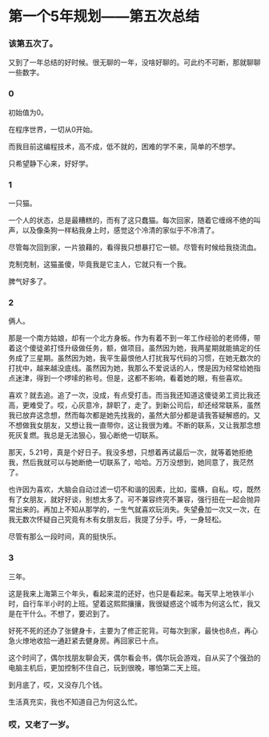 # 第一个5年规划——第五次总结

### 该第五次了。
又到了一年总结的好时候。很无聊的一年，没啥好聊的。可此约不可断，那就聊聊一些数字。
### 0
初始值为0。

在程序世界，一切从0开始。

而我目前这编程技术，高不成，低不就的，困难的学不来，简单的不想学。

只希望静下心来，好好学。

### 1
一只猫。

一个人的状态，总是最糟糕的，而有了这只蠢猫。每次回家，随着它缠绵不绝的叫声，以及像条狗一样粘我身上时，感觉这个冷清的家似乎不冷清了。

尽管每次回到家，一片狼藉的，看得我只想暴打它一顿。尽管有时候给我挠流血。

克制克制，这猫虽傻，毕竟我是它主人，它就只有一个我。

脾气好多了。

### 2
俩人。

那是一个南方姑娘，却有一个北方身板。作为有着不到一年工作经验的老师傅，带着这个傻徒弟打怪升级做任务，额，做项目。虽然因为她，我两星期就能搞定的任务成了三星期。虽然因为她，我平生最恨他人打扰我写代码的习惯，在她无数次的打扰中，越来越没底线。虽然因为她，我那么不爱说话的人，愣是因为经常给她指点迷津，得到一个啰嗦的称号。但是，这都不影响，看着她的眼，有些喜欢。

喜欢？就去追。追了一次，没成，有点受打击。而当我还知道这傻徒弟工资比我还高，更难受了。哎，心灰意冷，辞职了，走了。到新公司后，却还经常联系，虽然我已放弃这念想，然而每次都是她先找我的，虽然大部分都是请我答疑解惑的。又不想做我女朋友，又想让我一直带你，这让我很为难。不断的联系，又让我那念想死灰复燃。我总是无法狠心，狠心断绝一切联系。

那天，5.21号，真是个好日子。我没多想，只想着再试最后一次，就等着她拒绝我，然后我就可以与她断绝一切联系了，哈哈。万万没想到，她同意了，我茫然了。

也许因为喜欢，大脑会自动过滤一切不和谐的因素，比如，蛮横，自私。哎，既然有了女朋友，就好好谈，别想太多了。可不兼容终究不兼容，强行扭在一起会抛异常出来的。再加上不知从那学的，一生气就喜欢玩消失。失望叠加一次又一次，在我无数次怀疑自己究竟有木有女朋友后，我提了分手。呼，一身轻松。

尽管有那么一段时间，真的挺快乐。

### 3
三年。

这是我来上海第三个年头，看起来混的还好，也只是看起来。每天早上地铁半小时，自行车半小时的上班。望着这熙熙攘攘，我很疑惑这个城市为何这么忙，我又是在干什么。不想了，要迟到了。

好死不死的还办了张健身卡，主要为了修正驼背。可每次到家，最快也8点，再心急火燎地收拾一通赶紧去健身房。再回家已十点。

这个时间了，偶尔找朋友聊会天，偶尔看会书，偶尔玩会游戏，自从买了个强劲的电脑主机后，更加控制不住自己，玩到很晚，哪怕第二天上班。

到月底了，哎，又没存几个钱。

生活真充实，我也不知道自己为何这么忙。

### 哎，又老了一岁。
